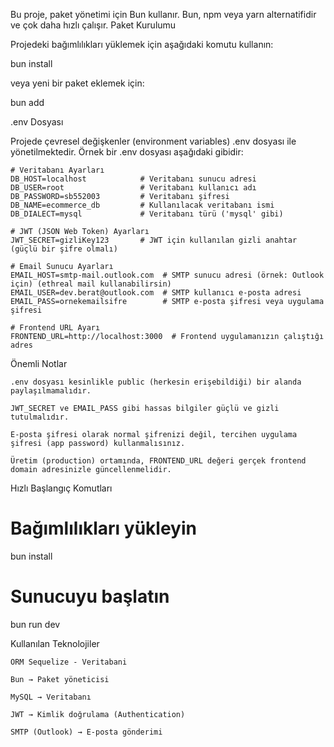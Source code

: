 Bu proje, paket yönetimi için Bun kullanır.
Bun, npm veya yarn alternatifidir ve çok daha hızlı çalışır.
Paket Kurulumu

Projedeki bağımlılıkları yüklemek için aşağıdaki komutu kullanın:

bun install

veya yeni bir paket eklemek için:

bun add <paket-ismi>

.env Dosyası

Projede çevresel değişkenler (environment variables) .env dosyası ile yönetilmektedir.
Örnek bir .env dosyası aşağıdaki gibidir:
```dotenv
# Veritabanı Ayarları
DB_HOST=localhost            # Veritabanı sunucu adresi
DB_USER=root                 # Veritabanı kullanıcı adı
DB_PASSWORD=sb552003         # Veritabanı şifresi
DB_NAME=ecommerce_db         # Kullanılacak veritabanı ismi
DB_DIALECT=mysql             # Veritabanı türü ('mysql' gibi)

# JWT (JSON Web Token) Ayarları
JWT_SECRET=gizliKey123       # JWT için kullanılan gizli anahtar (güçlü bir şifre olmalı)

# Email Sunucu Ayarları
EMAIL_HOST=smtp-mail.outlook.com  # SMTP sunucu adresi (örnek: Outlook için) (ethreal mail kullanabilirsin)
EMAIL_USER=dev.berat@outlook.com  # SMTP kullanıcı e-posta adresi 
EMAIL_PASS=ornekemailsifre        # SMTP e-posta şifresi veya uygulama şifresi

# Frontend URL Ayarı
FRONTEND_URL=http://localhost:3000  # Frontend uygulamanızın çalıştığı adres
```
Önemli Notlar

    .env dosyası kesinlikle public (herkesin erişebildiği) bir alanda paylaşılmamalıdır.

    JWT_SECRET ve EMAIL_PASS gibi hassas bilgiler güçlü ve gizli tutulmalıdır.

    E-posta şifresi olarak normal şifrenizi değil, tercihen uygulama şifresi (app password) kullanmalısınız.

    Üretim (production) ortamında, FRONTEND_URL değeri gerçek frontend domain adresinizle güncellenmelidir.

Hızlı Başlangıç Komutları

# Bağımlılıkları yükleyin
bun install

# Sunucuyu başlatın
bun run dev

Kullanılan Teknolojiler

    ORM Sequelize - Veritabani 
    
    Bun → Paket yöneticisi

    MySQL → Veritabanı

    JWT → Kimlik doğrulama (Authentication)

    SMTP (Outlook) → E-posta gönderimi
